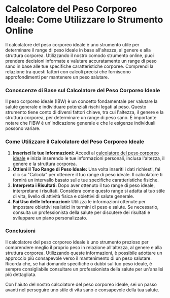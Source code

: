 Calcolatore del Peso Corporeo Ideale: Come Utilizzare lo Strumento Online
=========================================================================

Il calcolatore del peso corporeo ideale è uno strumento utile per determinare il range di peso ideale in base all'altezza, al genere e alla struttura corporea. Utilizzando il nostro comodo strumento online, puoi prendere decisioni informate e valutare accuratamente un range di peso sano in base alle tue specifiche caratteristiche corporee. Comprendi la relazione tra questi fattori con calcoli precisi che forniscono approfondimenti per mantenere un peso salutare.

### Conoscenze di Base sul Calcolatore del Peso Corporeo Ideale

Il peso corporeo ideale (IBW) è un concetto fondamentale per valutare la salute generale e individuare potenziali rischi legati al peso. Questo strumento tiene conto di diversi fattori chiave, tra cui l'altezza, il genere e la struttura corporea, per determinare un range di peso sano. È importante notare che l'IBW è un'indicazione generale e che le esigenze individuali possono variare.

### Come Utilizzare il Calcolatore del Peso Corporeo Ideale

1. **Inserisci le tue Informazioni:** Accedi al [calcolatore del peso corporeo ideale](https://www.onlinecalculatorsfree.com/it/fitness/ideal-body-weight-ibw-calculator.html) e inizia inserendo le tue informazioni personali, inclusa l'altezza, il genere e la struttura corporea.
2. **Ottieni il Tuo Range di Peso Ideale:** Una volta inseriti i dati richiesti, fai clic su "Calcola" per ottenere il tuo range di peso ideale. Il calcolatore ti fornirà un intervallo basato sulle tue specifiche caratteristiche fisiche.
3. **Interpreta i Risultati:** Dopo aver ottenuto il tuo range di peso ideale, interpretane i risultati. Considera come questo range si adatta al tuo stile di vita, livello di attività fisica e obiettivi di salute generale.
4. **Fai Uso delle Informazioni:** Utilizza le informazioni ottenute per impostare obiettivi realistici in termini di peso e salute. Se necessario, consulta un professionista della salute per discutere dei risultati e sviluppare un piano personalizzato.

### Conclusioni

Il calcolatore del peso corporeo ideale è uno strumento prezioso per comprendere meglio il proprio peso in relazione all'altezza, al genere e alla struttura corporea. Utilizzando queste informazioni, è possibile adottare un approccio più consapevole verso il mantenimento di un peso salutare. Ricorda che, se hai domande specifiche o dubbi sul tuo peso ideale, è sempre consigliabile consultare un professionista della salute per un'analisi più dettagliata.

Con l'aiuto del nostro calcolatore del peso corporeo ideale, sei un passo avanti nel perseguire uno stile di vita sano e consapevole della tua salute.